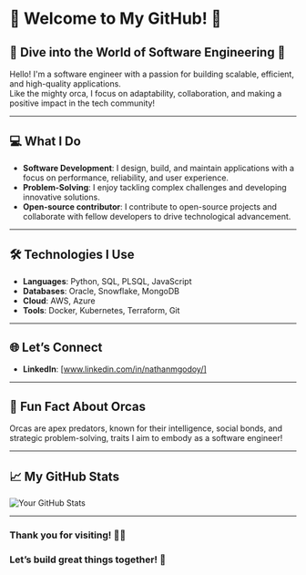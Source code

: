 # 🐋 Welcome to My GitHub! 🐋

## 🌊 Dive into the World of Software Engineering 🌊

Hello! I'm a software engineer with a passion for building scalable, efficient, and high-quality applications. 
<br>Like the mighty orca, I focus on adaptability, collaboration, and making a positive impact in the tech community!

---

## 💻 What I Do

- **Software Development**: I design, build, and maintain applications with a focus on performance, reliability, and user experience.
- **Problem-Solving**: I enjoy tackling complex challenges and developing innovative solutions.
- **Open-source contributor**: I contribute to open-source projects and collaborate with fellow developers to drive technological advancement.

---

## 🛠️ Technologies I Use

- **Languages**: Python, SQL, PLSQL, JavaScript
- **Databases**: Oracle, Snowflake, MongoDB
- **Cloud**: AWS, Azure
- **Tools**: Docker, Kubernetes, Terraform, Git

---

## 🌐 Let’s Connect

- **LinkedIn**: [www.linkedin.com/in/nathanmgodoy/]

---

## 🐋 Fun Fact About Orcas

Orcas are apex predators, known for their intelligence, social bonds, and strategic problem-solving, traits I aim to embody as a software engineer!

---

## 📈 My GitHub Stats

![Your GitHub Stats](https://github-readme-stats.vercel.app/api?username=IcyOrca&show_icons=true&theme=radical)

---

### Thank you for visiting! 🌊🐋 
### Let’s build great things together! 🌟
